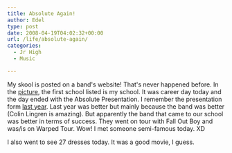```yaml
---
title: Absolute Again!
author: Edel
type: post
date: 2008-04-19T04:02:32+00:00
url: /life/absolute-again/
categories:
  - Jr High
  - Music

---
```

My skool is posted on a band's website! That's never happened before. In the [picture][1], the first school listed is my school. It was career day today and the day ended with the Absolute Presentation. I remember the presentation form [last year][2]. Last year was better but mainly because the band was better (Colin Lingren is amazing). But apparently the band that came to our school was better in terms of success. They went on tour with Fall Out Boy and was/is on Warped Tour. Wow! I met someone semi-famous today. XD

I also went to see 27 dresses today. It was a good movie, I guess.




 [1]: http://i246.photobucket.com/albums/gg94/orangegreendaysuite/ALLLFETOUT.jpg?t=1208577533
 [2]: /2007/06/beauti